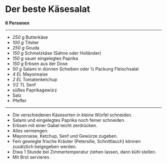 # Der beste Käsesalat

**6 Personen**

---

- *250 g* Butterkäse
- *100 g* Tilsiter
- *250 g* Gouda
- *150 g* Schmelzkäse (Sahne oder Holländer)
- *150 g* sauer eingelegtes Paprika
- *150 g* Erbsen aus der Dose
- *50 g* Salami in dünnen Scheiben oder ½ Packung Fleischsalat
- *4 EL* Mayonnaise
- *2 EL* Tomatenketchup
- *1/2 TL* Senf
- süßes Paprikagewürz
- Salz
- Pfeffer

---

- Die verschiedenen Käsesorten in kleine Würfel schneiden.
- Salami und eingelegtes Paprika noch feiner schneiden.
- Erbsen mit einer Gabel leicht zerdrücken.
- Alles vermengen.
- Mayonnaise, Ketchup, Senf und Gewürze zugeben.
- Fein gewiegte frische Kräuter (Petersilie, Schnittlauch) können zusätzlich beigegeben werden.
- Etwa 1 Stunde bei Zimmertemperatur ziehen lassen, dann kühl stellen.
- Mit Brot servieren.